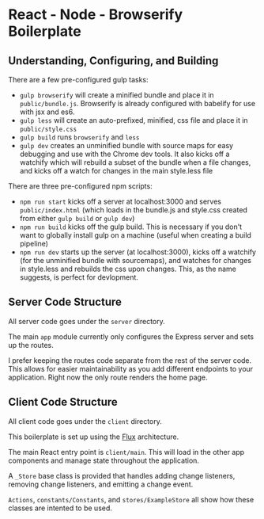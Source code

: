 # React - Node - Browserify Boilerplate

## Understanding, Configuring, and Building

There are a few pre-configured gulp tasks:

  - `gulp browserify` will create a minified bundle and place it in
    `public/bundle.js`. Browserify is already configured with babelify for use
    with jsx and es6.
  - `gulp less` will create an auto-prefixed, minified, css file and place it in
    `public/style.css`
  - `gulp build` runs `browserify` and `less`
  - `gulp dev` creates an unminified bundle with source maps for easy debugging
    and use with the Chrome dev tools. It also kicks off a watchify which will
    rebuild a subset of the bundle when a file changes, and kicks off a watch
    for changes in the main style.less file

There are three pre-configured npm scripts:

  - `npm run start` kicks off a server at localhost:3000 and serves
    `public/index.html` (which loads in the bundle.js and style.css created
    from either `gulp build` or `gulp dev`)
  - `npm run build` kicks off the gulp build. This is necessary if you don't
    want to globally install gulp on a machine (useful when creating a build
    pipeline)
  - `npm run dev` starts up the server (at localhost:3000), kicks off a watchify
    (for the unminified bundle with sourcemaps), and watches for changes in
    style.less and rebuilds the css upon changes. This, as the name suggests, is
    perfect for devlopment.

## Server Code Structure

All server code goes under the `server` directory.

The main `app` module currently only configures the Express server and sets up
the routes.

I prefer keeping the routes code separate from the rest of the server code. This
allows for easier maintainability as you add different endpoints to your
application. Right now the only route renders the home page.

## Client Code Structure

All client code goes under the `client` directory.

This boilerplate is set up using the [Flux](https://facebook.github.io/flux/)
architecture.

The main React entry point is `client/main`. This will load in the other app
components and manage state throughout the application.

A `_Store` base class is provided that handles adding change listeners, removing
change listeners, and emitting a change event.

`Actions`, `constants/Constants`, and `stores/ExampleStore` all show how these
classes are intented to be used.
